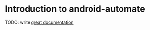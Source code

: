 # Introduction to android-automate

TODO: write [great documentation](http://jacobian.org/writing/what-to-write/)
